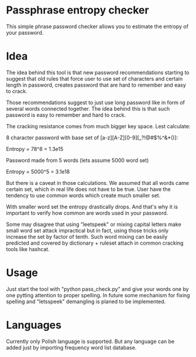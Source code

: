 # Passphrase entropy checker

This simple phrase password checker allows you to estimate the entropy of your
password.

# Idea

The idea behind this tool is that new password recommendations starting to
suggest that old rules that force user to use set of characters and certain
length in password, creates password that are hard to remember and easy to
crack. 

Those recommendations suggest to just use long password like in form of several
words connected together. The idea behind this is that such password is easy to
remember and hard to crack.

The cracking resistance comes from much bigger key space. Lest calculate:

8 character password with base set of [a-z][A-Z][0-9][_?!@#$%^&*()]:

Entropy = 78^8 = 1.3e15

Password made from 5 words (lets assume 5000 word set)

Entropy = 5000^5 = 3.1e18

But there is a caveat in those calculations. We assumed that all words came
certain set, which in real life does not have to be true. User have the tendency
to use common words which create much smaller set.

With smaller word set the entropy drastically drops. And that's why it is important
to verify how common are words used in your password.

Some may disagree that using "leetspeek" or mixing capital letters make small word
set attack impractical but in fact, using those tricks only increase the set by
factor of tenth. Such word mixing can be easily predicted and covered by
dictionary + ruleset attach in common cracking tools like hashcat.

# Usage

Just start the tool with "python pass_check.py" and give your words one by one
pytting attention to proper spelling.
In future some mechanism for fixing spelling and "letsspeek" demangling is planed
to be implemented.

# Languages

Currently only Polish language is supported. But any language can be added just
by importing frequency word list database.

